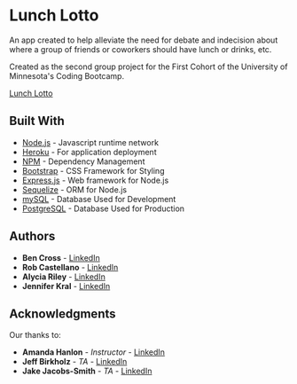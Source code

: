 # Lunch Lotto

An app created to help alleviate the need for debate and indecision about where a group of friends or coworkers should have lunch or drinks, etc.

Created as the second group project for the First Cohort of the University of Minnesota's Coding Bootcamp.

[Lunch Lotto](https://lunch-lotto-umn.herokuapp.com/)

## Built With

* [Node.js](https://nodejs.org/en/about/) - Javascript runtime network
* [Heroku](https://www.heroku.com/) - For application deployment
* [NPM](https://www.npmjs.com/) - Dependency Management
* [Bootstrap](https://getbootstrap.com/docs/4.0/getting-started/introduction/) - CSS Framework for Styling
* [Express.js](https://expressjs.com/) - Web framework for Node.js
* [Sequelize](http://sequelize.readthedocs.io/en/v3/) - ORM for Node.js
* [mySQL](https://www.mysql.com/) - Database Used for Development
* [PostgreSQL](https://www.postgresql.org/) - Database Used for Production


## Authors

* **Ben Cross** - [LinkedIn](https://www.linkedin.com/in/bencross323/)
* **Rob Castellano** - [LinkedIn](https://www.linkedin.com/in/robert-castellano/)
* **Alycia Riley** - [LinkedIn](https://www.linkedin.com/in/alyciariley/)
* **Jennifer Kral** - [LinkedIn](https://github.com/jkral1102)

## Acknowledgments

Our thanks to:
* **Amanda Hanlon** - *Instructor* - [LinkedIn](https://www.linkedin.com/in/amanda-hanlon-a2236731/)
* **Jeff Birkholz** - *TA* - [LinkedIn](https://www.linkedin.com/in/jeffrey-jeff-birkholz-2632302a/)
* **Jake Jacobs-Smith** - *TA* - [LinkedIn](https://www.linkedin.com/in/jakejacobssmith/)

